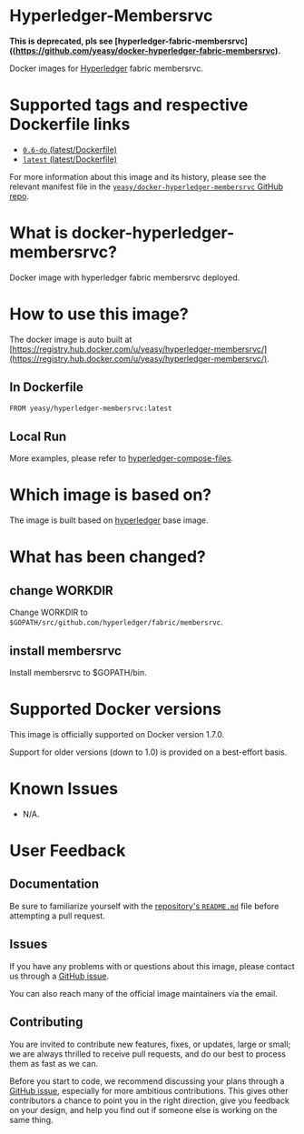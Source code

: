 Hyperledger-Membersrvc
===
**This is deprecated, pls see [hyperledger-fabric-membersrvc]((https://github.com/yeasy/docker-hyperledger-fabric-membersrvc).**

Docker images for [Hyperledger](https://www.hyperledger.org) fabric membersrvc.

# Supported tags and respective Dockerfile links

* [`0.6-dp` (latest/Dockerfile)](https://github.com/yeasy/docker-hyperledger-membersrvc/blob/0.6-dp/Dockerfile)
* [`latest` (latest/Dockerfile)](https://github.com/yeasy/docker-hyperledger-membersrvc/blob/master/Dockerfile)

For more information about this image and its history, please see the relevant manifest file in the [`yeasy/docker-hyperledger-membersrvc` GitHub repo](https://github.com/yeasy/docker-hyperledger-membersrvc).

# What is docker-hyperledger-membersrvc?
Docker image with hyperledger fabric membersrvc deployed.

# How to use this image?
The docker image is auto built at [https://registry.hub.docker.com/u/yeasy/hyperledger-membersrvc/](https://registry.hub.docker.com/u/yeasy/hyperledger-membersrvc/).

## In Dockerfile
```sh
FROM yeasy/hyperledger-membersrvc:latest
```

## Local Run
More examples, please refer to [hyperledger-compose-files](https://github.com/yeasy/docker-compose-files#hyperledger).

# Which image is based on?
The image is built based on [hyperledger](https://hub.docker.com/r/yeasy/hyperledger) base image.

# What has been changed?
## change WORKDIR
Change WORKDIR to `$GOPATH/src/github.com/hyperledger/fabric/membersrvc`.

## install membersrvc
Install membersrvc to $GOPATH/bin.

# Supported Docker versions

This image is officially supported on Docker version 1.7.0.

Support for older versions (down to 1.0) is provided on a best-effort basis.

# Known Issues
* N/A.

# User Feedback
## Documentation
Be sure to familiarize yourself with the [repository's `README.md`](https://github.com/yeasy/docker-hyperledger-membersrvc/blob/master/README.md) file before attempting a pull request.

## Issues
If you have any problems with or questions about this image, please contact us through a [GitHub issue](https://github.com/yeasy/docker-hyperledger-membersrvc/issues).

You can also reach many of the official image maintainers via the email.

## Contributing

You are invited to contribute new features, fixes, or updates, large or small; we are always thrilled to receive pull requests, and do our best to process them as fast as we can.

Before you start to code, we recommend discussing your plans through a [GitHub issue](https://github.com/yeasy/docker-hyperledger-membersrvc/issues), especially for more ambitious contributions. This gives other contributors a chance to point you in the right direction, give you feedback on your design, and help you find out if someone else is working on the same thing.
